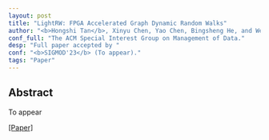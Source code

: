 ```yaml
---
layout: post
title: "LightRW: FPGA Accelerated Graph Dynamic Random Walks"
author: "<b>Hongshi Tan</b>, Xinyu Chen, Yao Chen, Bingsheng He, and Weng-Fai Wong."
conf_full: "The ACM Special Interest Group on Management of Data."
desp: "Full paper accepted by "
conf: "<b>SIGMOD'23</b> (To appear)."
tags: "Paper"
---
```



## Abstract
To appear

<a href="/pdfs/SIGMOD23.pdf">[Paper]</a>